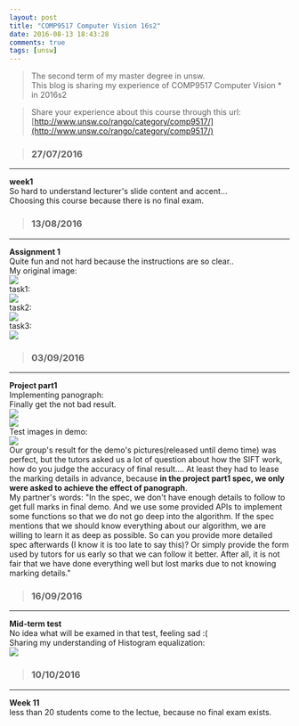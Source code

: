 ```yaml
---
layout: post
title: "COMP9517 Computer Vision 16s2"
date: 2016-08-13 18:43:28
comments: true
tags: [unsw]
---
```



> The second term of my master degree in unsw.         
This blog is sharing my experience of COMP9517 Computer Vision * in 2016s2     

<!--more-->


>Share your experience about this course through this url:     
[http://www.unsw.co/rango/category/comp9517/](http://www.unsw.co/rango/category/comp9517/)     


>### 27/07/2016 ###
----------
**week1**    
So hard to understand lecturer's slide content and accent...      
Choosing this course because there is no final exam.     


>### 13/08/2016 ###
----------
**Assignment 1**    
Quite fun and not hard because the instructions are so clear..     
My original image:    
<img style="max-height:200px" src="/images/blog/160813_9517/flowers-3.png">     
task1:   
<img style="max-height:200px" src="/images/blog/160813_9517/task1.png">     
task2:    
<img style="max-height:200px" src="/images/blog/160813_9517/task2.png">     
task3:    
<img style="max-height:200px" src="/images/blog/160813_9517/task3.png">     


>### 03/09/2016 ###
----------
**Project part1**    
Implementing panograph:     
Finally get the not bad result.     
<img style="max-height:280px" src="/images/blog/160813_9517/project1_1.png">     
<img style="max-height:400px" src="/images/blog/160813_9517/project1_2.png">     
Test images in demo:     
<img style="max-height:400px" src="/images/blog/160813_9517/project1_3.png">     
Our group's result for the demo's pictures(released until demo time) was perfect, but the tutors asked us a lot of question about how the SIFT work, how do you judge the accuracy of final result.... At least they had to lease the marking details in advance, because **in the project part1 spec, we only were asked to achieve the effect of panograph**.      
My partner's words: "In the spec, we don't have enough details to follow to get full marks in final demo. And we use some provided APIs to implement some functions so that we do not go deep into the algorithm. If the spec mentions that we should know everything about our algorithm, we are willing to learn it as deep as possible. So can you provide more detailed spec afterwards (I know it is too late to say this)? Or simply provide the form used by tutors for us early so that we can follow it better. After all, it is not fair that we have done everything well but lost marks due to not knowing marking details."       


>### 16/09/2016 ###
----------
**Mid-term test**     
No idea what will be examed in that test, feeling sad :(       
Sharing my understanding of Histogram equalization:    
<img style="max-height:400px" src="/images/blog/160813_9517/histogram.png">     


>### 10/10/2016 ###
----------
**Week 11**     
less than 20 students come to the lectue, because no final exam exists.          

